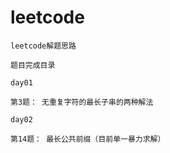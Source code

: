 # leetcode
`leetcode解题思路`

`题目完成目录`

`day01`

    第3题： 无重复字符的最长子串的两种解法

`day02`

    第14题： 最长公共前缀（目前单一暴力求解）